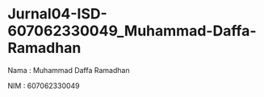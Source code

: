 # Jurnal04-ISD-607062330049_Muhammad-Daffa-Ramadhan
Nama : Muhammad Daffa Ramadhan

NIM  : 607062330049
